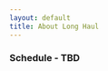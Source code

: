 ```yaml
---
layout: default
title: About Long Haul
---
```


<div class="post">
	<h3 class="pageTitle">Schedule - TBD</h3>
  

</div>
